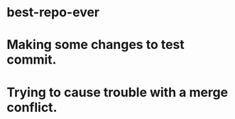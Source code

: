 # best-repo-ever
# Making some changes to test commit.
# Trying to cause trouble with a merge conflict.